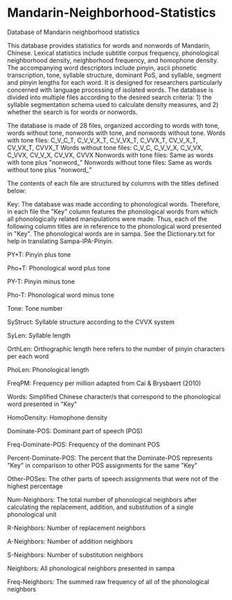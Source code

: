 # Mandarin-Neighborhood-Statistics
Database of Mandarin neighborhood statistics 

This database provides statistics for words and nonwords of Mandarin, Chinese. Lexical statistics include subtitle corpus frequency, phonological neighborhood density, neighborhood frequency, and homophone density. The accompanying word descriptors include pinyin, ascii phonetic transcription, tone, syllable structure, dominant PoS, and syllable, segment and pinyin lengths for each word. It is designed for researchers particularly concerned with language processing of isolated words. The database is divided into multiple files according to the desired search criteria: 1) the syllable segmentation schema used to calculate density measures, and 2) whether the search is for words or nonwords.

The database is made of 28 files, organized according to words with tone, words without tone,
nonwords with tone, and nonwords without tone.
Words with tone files: C_V_C_T, C_V_V_X_T, C_V_VX_T, C_VVX_T, CV_V_X_T, CV_VX_T, CVVX_T
Words without tone files: C_V_C, C_V_V_X, C_V_VX, C_VVX, CV_V_X, CV_VX, CVVX
Nonwords with tone files: Same as words with tone plus "nonword_"
Nonwords without tone files: Same as words without tone plus "nonword_"

The contents of each file are structured by columns with the titles defined below:

Key: The database was made according to phonological words. Therefore, in each file the "Key" 
column features the phonological words from which all phonologically related manipulations 
were made. Thus, each of the following column titles are in reference to the phonological word 
presented in "Key". The phonological words are in sampa. See the Dictionary.txt for help in 
translating Sampa-IPA-Pinyin. 

PY+T: Pinyin plus tone

Pho+T: Phonological word plus tone

PY-T: Pinyin minus tone

Pho-T: Phonological word minus tone

Tone: Tone number

SyStruct: Syllable structure according to the CVVX system

SyLen: Syllable length

OrthLen: Orthographic length here refers to the number of pinyin characters per each word

PhoLen: Phonological length

FreqPM: Frequency per million adapted from Cai & Brysbaert (2010)

Words: Simplified Chinese character/s that correspond to the phonological word presented 
in "Key"

HomoDensity: Homophone density

Dominate-POS: Dominant part of speech (POS)

Freq-Dominate-POS: Frequency of the dominant POS

Percent-Dominate-POS: The percent that the Dominate-POS represents "Key" in comparison to 
other POS assignments for the same "Key"

Other-POSes: The other parts of speech assignments that were not of the highest percentage

Num-Neighbors: The total number of phonological neighbors after calculating the 
replacement, addition, and substitution of a single phonological unit

R-Neighbors: Number of replacement neighbors

A-Neighbors: Number of addition neighbors

S-Neighbors: Number of substitution neighbors

Neighbors: All phonological neighbors presented in sampa

Freq-Neighbors: The summed raw frequency of all of the phonological neighbors
